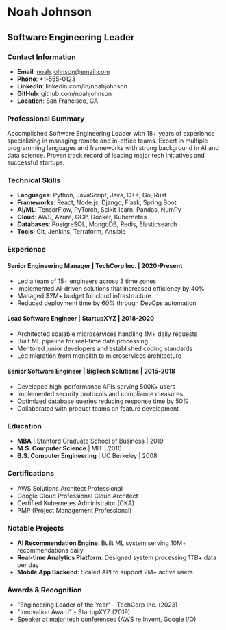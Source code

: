 # Noah Johnson
## Software Engineering Leader

### Contact Information
- **Email**: noah.johnson@email.com
- **Phone**: +1-555-0123
- **LinkedIn**: linkedin.com/in/noahjohnson
- **GitHub**: github.com/noahjohnson
- **Location**: San Francisco, CA

### Professional Summary
Accomplished Software Engineering Leader with 18+ years of experience specializing in managing remote and in-office teams. Expert in multiple programming languages and frameworks with strong background in AI and data science. Proven track record of leading major tech initiatives and successful startups.

### Technical Skills
- **Languages**: Python, JavaScript, Java, C++, Go, Rust
- **Frameworks**: React, Node.js, Django, Flask, Spring Boot
- **AI/ML**: TensorFlow, PyTorch, Scikit-learn, Pandas, NumPy
- **Cloud**: AWS, Azure, GCP, Docker, Kubernetes
- **Databases**: PostgreSQL, MongoDB, Redis, Elasticsearch
- **Tools**: Git, Jenkins, Terraform, Ansible

### Experience

#### Senior Engineering Manager | TechCorp Inc. | 2020-Present
- Led a team of 15+ engineers across 3 time zones
- Implemented AI-driven solutions that increased efficiency by 40%
- Managed $2M+ budget for cloud infrastructure
- Reduced deployment time by 60% through DevOps automation

#### Lead Software Engineer | StartupXYZ | 2018-2020
- Architected scalable microservices handling 1M+ daily requests
- Built ML pipeline for real-time data processing
- Mentored junior developers and established coding standards
- Led migration from monolith to microservices architecture

#### Senior Software Engineer | BigTech Solutions | 2015-2018
- Developed high-performance APIs serving 500K+ users
- Implemented security protocols and compliance measures
- Optimized database queries reducing response time by 50%
- Collaborated with product teams on feature development

### Education
- **MBA** | Stanford Graduate School of Business | 2019
- **M.S. Computer Science** | MIT | 2010
- **B.S. Computer Engineering** | UC Berkeley | 2008

### Certifications
- AWS Solutions Architect Professional
- Google Cloud Professional Cloud Architect
- Certified Kubernetes Administrator (CKA)
- PMP (Project Management Professional)

### Notable Projects
- **AI Recommendation Engine**: Built ML system serving 10M+ recommendations daily
- **Real-time Analytics Platform**: Designed system processing 1TB+ data per day
- **Mobile App Backend**: Scaled API to support 2M+ active users

### Awards & Recognition
- "Engineering Leader of the Year" - TechCorp Inc. (2023)
- "Innovation Award" - StartupXYZ (2019)
- Speaker at major tech conferences (AWS re:Invent, Google I/O)
